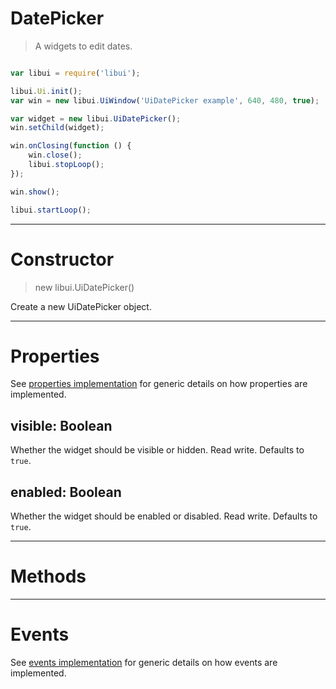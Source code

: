 
# DatePicker

> A widgets to edit dates.

```js

var libui = require('libui');

libui.Ui.init();
var win = new libui.UiWindow('UiDatePicker example', 640, 480, true);

var widget = new libui.UiDatePicker();
win.setChild(widget);

win.onClosing(function () {
	win.close();
	libui.stopLoop();
});

win.show();

libui.startLoop();

```

---

# Constructor

> new libui.UiDatePicker()

Create a new UiDatePicker object.

---

# Properties

See [properties implementation](properties.md) for generic details on how properties are implemented.


## visible: Boolean

Whether the widget should be visible or hidden. 
Read write.
Defaults to `true`.



## enabled: Boolean

Whether the widget should be enabled or disabled. 
Read write.
Defaults to `true`.




---

# Methods



---

# Events

See [events implementation](events.md) for generic details on how events are implemented.



